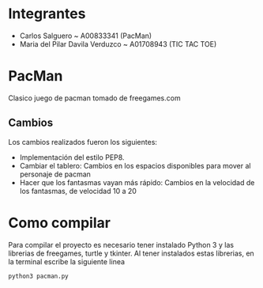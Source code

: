 # Integrantes

- Carlos Salguero ~ A00833341 (PacMan)
- Maria del Pilar Davila Verduzco ~ A01708943 (TIC TAC TOE)

# PacMan

Clasico juego de pacman tomado de freegames.com

## Cambios

Los cambios realizados fueron los siguientes:

- Implementación del estilo PEP8.
- Cambiar el tablero: Cambios en los espacios disponibles para mover al personaje de pacman
- Hacer que los fantasmas vayan más rápido: Cambios en la velocidad de los fantasmas, de velocidad 10 a 20

# Como compilar

Para compilar el proyecto es necesario tener instalado Python 3 y las librerias de freegames, turtle y tkinter. Al tener instalados estas librerias, en la terminal escribe la siguiente linea

```
python3 pacman.py
```
